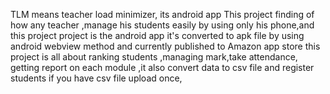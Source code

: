 TLM means teacher load minimizer, its android app 
This project finding of how any teacher ,manage his students easily by using only his phone,and this project 
project is the android app it's converted to apk file by using android webview method and currently published to Amazon  app store
this project is all about ranking students ,managing mark,take attendance, getting report on each module ,it also convert data to csv file and register students if you have csv file upload once,
